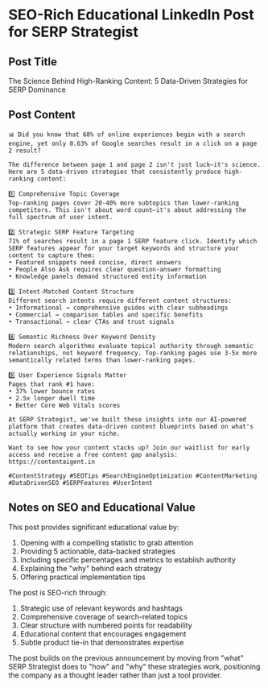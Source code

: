 # SEO-Rich Educational LinkedIn Post for SERP Strategist

## Post Title
The Science Behind High-Ranking Content: 5 Data-Driven Strategies for SERP Dominance

## Post Content
```
📊 Did you know that 68% of online experiences begin with a search engine, yet only 0.63% of Google searches result in a click on a page 2 result?

The difference between page 1 and page 2 isn't just luck—it's science. Here are 5 data-driven strategies that consistently produce high-ranking content:

1️⃣ Comprehensive Topic Coverage
Top-ranking pages cover 20-40% more subtopics than lower-ranking competitors. This isn't about word count—it's about addressing the full spectrum of user intent.

2️⃣ Strategic SERP Feature Targeting
71% of searches result in a page 1 SERP feature click. Identify which SERP features appear for your target keywords and structure your content to capture them:
• Featured snippets need concise, direct answers
• People Also Ask requires clear question-answer formatting
• Knowledge panels demand structured entity information

3️⃣ Intent-Matched Content Structure
Different search intents require different content structures:
• Informational → comprehensive guides with clear subheadings
• Commercial → comparison tables and specific benefits
• Transactional → clear CTAs and trust signals

4️⃣ Semantic Richness Over Keyword Density
Modern search algorithms evaluate topical authority through semantic relationships, not keyword frequency. Top-ranking pages use 3-5x more semantically related terms than lower-ranking pages.

5️⃣ User Experience Signals Matter
Pages that rank #1 have:
• 37% lower bounce rates
• 2.5x longer dwell time
• Better Core Web Vitals scores

At SERP Strategist, we've built these insights into our AI-powered platform that creates data-driven content blueprints based on what's actually working in your niche.

Want to see how your content stacks up? Join our waitlist for early access and receive a free content gap analysis: https://contentaigent.in

#ContentStrategy #SEOTips #SearchEngineOptimization #ContentMarketing #DataDrivenSEO #SERPFeatures #UserIntent
```

## Notes on SEO and Educational Value

This post provides significant educational value by:
1. Opening with a compelling statistic to grab attention
2. Providing 5 actionable, data-backed strategies
3. Including specific percentages and metrics to establish authority
4. Explaining the "why" behind each strategy
5. Offering practical implementation tips

The post is SEO-rich through:
1. Strategic use of relevant keywords and hashtags
2. Comprehensive coverage of search-related topics
3. Clear structure with numbered points for readability
4. Educational content that encourages engagement
5. Subtle product tie-in that demonstrates expertise

The post builds on the previous announcement by moving from "what" SERP Strategist does to "how" and "why" these strategies work, positioning the company as a thought leader rather than just a tool provider.
